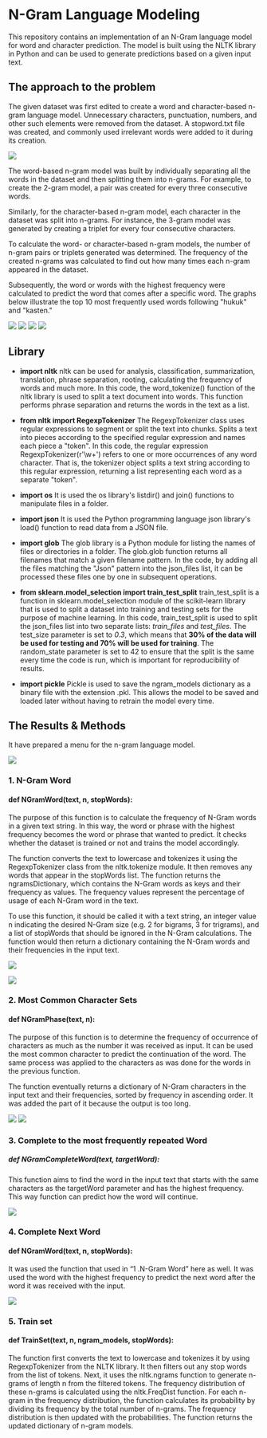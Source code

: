 # N-Gram Language Modeling

This repository contains an implementation of an N-Gram language model for word and character prediction. The model is built using the NLTK library in Python and can be used to generate predictions based on a given input text.

## The approach to the problem

The given dataset was first edited to create a word and character-based n-gram language model. Unnecessary characters, punctuation, numbers, and other such elements were removed from the dataset. A stopword.txt file was created, and commonly used irrelevant words were added to it during its creation.

![](https://github.com/beyzanc/n-gram-language-modeling/blob/main/img/1.jpg)

The word-based n-gram model was built by individually separating all the words in the dataset and then splitting them into n-grams. For example, to create the 2-gram model, a pair was created for every three consecutive words.

Similarly, for the character-based n-gram model, each character in the dataset was split into n-grams. For instance, the 3-gram model was generated by creating a triplet for every four consecutive characters.

To calculate the word- or character-based n-gram models, the number of n-gram pairs or triplets generated was determined. The frequency of the created n-grams was calculated to find out how many times each n-gram appeared in the dataset.

Subsequently, the word or words with the highest frequency were calculated to predict the word that comes after a specific word. The graphs below illustrate the top 10 most frequently used words following "hukuk" and "kasten."

![](https://github.com/beyzanc/n-gram-language-modeling/blob/main/img/2.jpg)
![](https://github.com/beyzanc/n-gram-language-modeling/blob/main/img/3.jpg)
![](https://github.com/beyzanc/n-gram-language-modeling/blob/main/img/4.jpg)
![](https://github.com/beyzanc/n-gram-language-modeling/blob/main/img/5.jpg)

## Library

- **import nltk**
nltk can be used for analysis, classification, summarization, translation, phrase separation, rooting, calculating the frequency of words and much more.
In this code, the word_tokenize() function of the nltk library is used to split a text document into words. This function performs phrase separation and returns the words in the text as a list.

-	**from nltk import RegexpTokenizer**
The RegexpTokenizer class uses regular expressions to segment or split the text into chunks. Splits a text into pieces according to the specified regular expression and names each piece a "token".
In this code, the regular expression RegexpTokenizer(r'\w+') refers to one or more occurrences of any word character. That is, the tokenizer object splits a text string according to this regular expression, returning a list representing each word as a separate "token".

- **import os**
It is used the os library's listdir() and join() functions to manipulate files in a folder.

-	**import json**
It is used the Python programming language json library's load() function to read data from a JSON file.

-	**import glob**
The glob library is a Python module for listing the names of files or directories in a folder. The glob.glob function returns all filenames that match a given filename pattern. In the code, by adding all the files matching the "Json" pattern into the json_files list, it can be processed these files one by one in subsequent operations.

- **from sklearn.model_selection import train_test_split**
train_test_split is a function in sklearn.model_selection module of the scikit-learn library that is used to split a dataset into training and testing sets for the purpose of machine learning.
In this code, train_test_split is used to split the json_files list into two separate lists: *train_files* and *test_files*. The test_size parameter is set to *0.3*, which means that **30% of the data will be used for testing and 70% will be used for training**. The random_state parameter is set to 42 to ensure that the split is the same every time the code is run, which is important for reproducibility of results.

- **import pickle**
Pickle is used to save the ngram_models dictionary as a binary file with the extension .pkl. This allows the model to be saved and loaded later without having to retrain the model every time.

## The Results & Methods

It have prepared a menu for the n-gram language model.

![](https://github.com/beyzanc/n-gram-language-modeling/blob/main/img/6.jpg)

### 1. N-Gram Word

#### def NGramWord(text, n, stopWords):

The purpose of this function is to calculate the frequency of N-Gram words in a given text string. In this way, the word or phrase with the highest frequency becomes the word or phrase that wanted to predict. It checks whether the dataset is trained or not and trains the model accordingly.

The function converts the text to lowercase and tokenizes it using the RegexpTokenizer class from the nltk.tokenize module. It then removes any words that appear in the stopWords list. The function returns the ngramsDictionary, which contains the N-Gram words as keys and their frequency as values. The frequency values represent the percentage of usage of each N-Gram word in the text.

To use this function, it should be called it with a text string, an integer value n indicating the desired N-Gram size (e.g. 2 for bigrams, 3 for trigrams), and a list of stopWords that should be ignored in the N-Gram calculations. The function would then return a dictionary containing the N-Gram words and their frequencies in the input text.

![](https://github.com/beyzanc/n-gram-language-modeling/blob/main/img/7.jpg)

![](https://github.com/beyzanc/n-gram-language-modeling/blob/main/img/8.jpg)

### 2. Most Common Character Sets

#### def NGramPhase(text, n):

The purpose of this function is to determine the frequency of occurrence of characters as much as the number it was received as input. It can be used the most common character to predict the continuation of the word. The same process was applied to the characters as was done for the words in the previous function.

The function eventually returns a dictionary of N-Gram characters in the input text and their frequencies, sorted by frequency in ascending order. It was added the part of it because the output is too long.

![](https://github.com/beyzanc/n-gram-language-modeling/blob/main/img/9.jpg)
![](https://github.com/beyzanc/n-gram-language-modeling/blob/main/img/10.jpg)

### 3. Complete to the most frequently repeated Word

##### def NGramCompleteWord(text, targetWord):

This function aims to find the word in the input text that starts with the same characters as the targetWord parameter and has the highest frequency. This way function can predict how the word will continue.

![](https://github.com/beyzanc/n-gram-language-modeling/blob/main/img/11.jpg)

### 4. Complete Next Word

#### def NGramWord(text, n, stopWords):

It was used the function that used in “1 .N-Gram Word” here as well. It was used the word with the highest frequency to predict the next word after the word it was received with the input.

![](https://github.com/beyzanc/n-gram-language-modeling/blob/main/img/12.jpg)

### 5. Train set

#### def TrainSet(text, n, ngram_models, stopWords):

The function first converts the text to lowercase and tokenizes it by using RegexpTokenizer from the NLTK library. It then filters out any stop words from the list of tokens. Next, it uses the nltk.ngrams function to generate n-grams of length n from the filtered tokens. The frequency distribution of these n-grams is calculated using the nltk.FreqDist function. For each n-gram in the frequency distribution, the function calculates its probability by dividing its frequency by the total number of n-grams. The frequency distribution is then updated with the probabilities. The function returns the updated dictionary of n-gram models.

